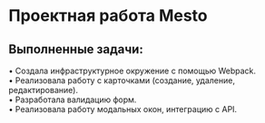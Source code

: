 # Проектная работа Mesto

## Выполненные задачи:
• Создала инфраструктурное окружение с помощью Webpack.  
• Реализовала работу с карточками (создание, удаление, редактирование).  
• Разработала валидацию форм.  
• Реализовала работу модальных окон, интеграцию с API.

